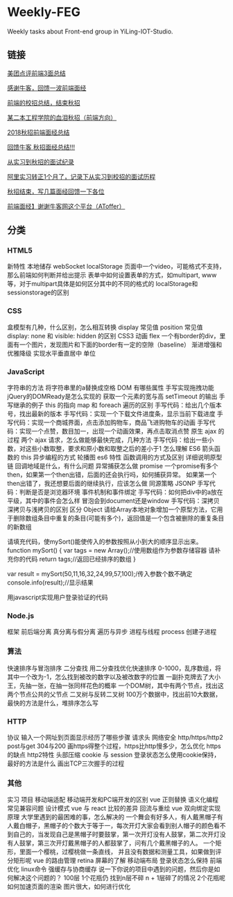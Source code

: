 # Weekly-FEG
Weekly tasks about Front-end group in YiLing-IOT-Studio.

## 链接

[美团点评前端3面总结](https://www.nowcoder.com/discuss/16576)

[感谢牛客，回馈一波前端面经](https://www.nowcoder.com/discuss/52390)

[前端的校招总结，结束秋招](https://www.nowcoder.com/discuss/51738)

[某二本工程学院的血泪秋招（前端方向）](https://www.nowcoder.com/discuss/51489)

[2018秋招前端面经总结](https://www.nowcoder.com/discuss/52998)

[回馈牛客 秋招面经总结!!!](https://www.nowcoder.com/discuss/52219)

[从实习到秋招的面试纪录](https://www.nowcoder.com/discuss/50654)

[阿里实习转正1个月了，记录下从实习到校招的面试历程](https://www.nowcoder.com/discuss/50455)

[秋招结束，写几篇面经回馈一下各位](https://www.nowcoder.com/discuss/54643)

[前端面经】谢谢牛客网这个平台（AToffer）](https://www.nowcoder.com/discuss/56845)

## 分类

### HTML5
新特性
本地储存
webSocket
localStorage
页面中一个video，可能格式不支持，那么前端如何判断并给出提示
表单中如何设置表单的方式，如multipart, www等，对于multipart具体是如何区分其中的不同的格式的
localStorage和sessionstorage的区别


### CSS
盒模型有几种，什么区别，怎么相互转换
display 常见值
position 常见值
display: none 和 visible: hidden 的区别
CSS3 动画
flex
一个有border的div，里面有一个图片，发现图片和下面的border有一定的空隙（baseline）
渐进增强和优雅降级
实现水平垂直居中
单位


### JavaScript
字符串的方法
将字符串里的a替换成空格
DOM 有哪些属性
手写实现拖拽功能
jQuery的DOMReady是怎么实现的
获取一个元素的宽与高
setTimeout 的输出
手写继承的例子
this 的指向
map 和 foreach 遍历的区别
手写代码：给出几个版本号，找出最新的版本
手写代码：实现一个下载文件进度条，显示当前下载进度
手写代码：实现一个商城界面，点击添加购物车，商品飞进购物车的动画
手写代码：实现一个点赞，数目加一，出现一个动画效果，再点击取消点赞
原生 ajax 的过程
两个 ajax 请求，怎么做能够最快完成，几种方法
手写代码：给出一些小数，对这些小数取整，要求和原小数和取整之后的差小于1
怎么理解 ES6 箭头函数的 this
异步编程的方式
轮播图
es6 特性
函数调用的方式及区别
详细说明原型链
回调地域是什么，有什么问题
异常捕获怎么做
promise  一个promise有多个then，如果第一个then出错，后面的还会执行吗，如何捕获异常。 如果第一个then出错了，我还想要后面的继续执行，应该怎么做
同源策略
JSONP
手写代码：判断是否是浏览器环境
事件机制和事件绑定
手写代码：如何把div中的a放在平级，其中的事件会怎么样 冒泡会到document还是window
手写代码：深拷贝
深拷贝与浅拷贝的区别
区分 Object
请给Array本地对象增加一个原型方法，它用于删除数组条目中重复的条目(可能有多个)，返回值是一个包含被删除的重复条目的新数组

请填充代码，使mySort()能使传入的参数按照从小到大的顺序显示出来。
function mySort() {
    var tags = new Array();//使用数组作为参数存储容器
    请补充你的代码
    return tags;//返回已经排序的数组
}

var result = mySort(50,11,16,32,24,99,57,100);/传入参数个数不确定
console.info(result);//显示结果

用javascript实现用户登录验证的代码

### Node.js
框架
前后端分离
真分离与假分离
遍历与异步
进程与线程
process
创建子进程


### 算法
快速排序与冒泡排序
二分查找
用二分查找优化快速排序
0-1000，乱序数组，将其中一个改为-1，怎么找到被改的数字以及被改数字的位置
一副扑克牌去了大小王，先抽一张，在抽一张同样花色的概率
一个DOM树，其中有两个节点，找出这两个节点公共的父节点
二叉树与反转二叉树
100万个数据中，找出前10大数据，最快的方法是什么，堆排序怎么写


### HTTP
协议
输入一个网址到页面显示经历了哪些步骤
请求头
网络安全
http/https/http2
post与get
304与200
画https得整个过程，https比http慢多少，怎么优化
https的缺点
http2特性 头部压缩
cookie 与 session
登录状态怎么使用cookie保持，最好的方法是什么
画出TCP三次握手的过程


### 其他
实习
项目
移动端适配
移动端开发和PC端开发的区别
vue
正则替换
语义化编程
常见兼容问题
设计模式
vue 与 react 比较的差异
回流与重绘
vue 双向绑定实现原理
大学里遇到的最困难的事，怎么解决的
一个舞会有好多人，有人戴黑帽子有人戴白帽子，黑帽子的个数大于等于一，每次开灯大家会看到别人帽子的颜色看不到自己的，当发现自己是黑帽子时要鼓掌，第一次开灯没有人鼓掌，第二次开灯没有人鼓掌，第三次开灯戴黑帽子的人都鼓掌了，问有几个戴黑帽子的人。
一个矩形，里面一个樱桃，过樱桃做一条直线， 并且没有数据和测量工具，如果做到评分矩形呢
vue 的路由管理
retina 屏幕的了解
移动端布局
登录状态怎么保持
前端优化
linux命令
强缓存与协商缓存
说一下你说的项目中遇到的问题，然后你是如何解决这个问题的？
100层 1个花瓶仍 找到n层不碎 n + 1层碎了的情况 2个花瓶呢
如何加速页面的渲染
图片很大，如何进行优化

